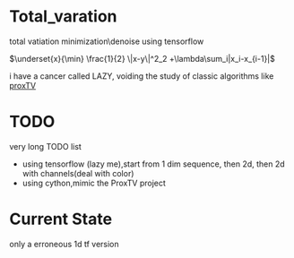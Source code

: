 # Total_varation
total vatiation minimization\denoise using tensorflow

$\underset{x}{\min} \frac{1}{2} \|x-y\|^2_2 +\lambda\sum_i|x_i-x_{i-1}|$

i have a cancer called LAZY, voiding the study of classic algorithms like [proxTV](https://github.com/albarji/proxTV)
# TODO
very long TODO list
* using tensorflow (lazy me),start from 1 dim sequence, then 2d, then 2d with channels(deal with color)
* using cython,mimic the ProxTV project

# Current State
only a erroneous 1d tf version

